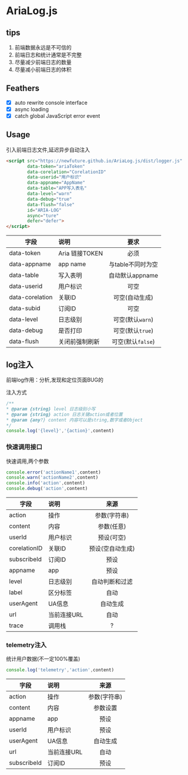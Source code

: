 ---
---

# AriaLog.js

## tips

1. 前端数据永远是不可信的
2. 前端日志和统计通常是不完整
3. 尽量减少前端日志的数量
4. 尽量减小前端日志的体积

## Feathers
* [x] auto rewrite console interface
* [x] async loading 
* [x] catch global JavaScript error event

## Usage
引入前端日志文件,延迟异步自动注入
```html
<script src="https://newfuture.github.io/AriaLog.js/dist/logger.js"
        data-token="ariaToken"
        data-corelation="CorelationID"
        data-userid="用户标识"
        data-appname="AppName"
        data-table="APP写入表名"
        data-level="warn"
        data-debug="true"
        data-flush="false"
        id="ARIA-LOG"
        async="ture"
        defer="defer">
</script>
```

| 字段            | 说明           | 要求              |
| --------------- | :------------- | :---------------: |
| data-token      | Aria 链接TOKEN | 必须              |
| data-appname    | app name       | 与table不同时为空 |
| data-table      | 写入表明       | 自动默认appname   |
| data-userid     | 用户标识       | 可空              |
| data-corelation | 关联ID         | 可空(自动生成)    |
| data-subid      | 订阅ID         | 可空              |
| data-level      | 日志级别       | 可空(默认`warn`)  |
| data-debug      | 是否打印       | 可空(默认`true`)  |
| data-flush      | 关闭前强制刷新 | 可空(默认`false`) |


## log注入
前端log作用：分析,发现和定位页面BUG的

注入方式
```js
/**
* @param {string} level 日志级别小写
* @param {string} action 日志关键action或者位置
* @param {any?} content 内容可以是string,数字或者Object
*/
console.log('{level}','{action}',content)
```

### 快速调用接口
快速调用,两个参数
```js
console.error('actionName1',content)
console.warn('actionName2',content)
console.info('action',content)
console.debug('action',content)
```

| 字段         | 说明        | 来源             |
| ------------ | :---------- | :--------------: |
| action       | 操作        | 参数(字符串)     |
| content      | 内容        | 参数(任意)       |
| userId       | 用户标识    | 预设(可空)       |
| corelationID | 关联ID      | 预设(空自动生成) |
| subscribeId  | 订阅ID      | 预设             |
| appname      | app         | 预设             |
| level        | 日志级别    | 自动判断和过滤   |
| label        | 区分标签    | 自动             |
| userAgent    | UA信息      | 自动生成         |
| url          | 当前连接URL | 自动             |
| trace        | 调用栈      | ?                |


### telemetry注入
统计用户数据(不一定100%覆盖)
```js
console.log('telemetry','action',content)
```

| 字段        | 说明        | 来源         |
| ----------- | :---------- | :----------: |
| action      | 操作        | 参数(字符串) |
| content     | 内容        | 参数设置     |
| appname     | app         | 预设         |
| userId      | 用户标识    | 预设         |
| userAgent   | UA信息      | 自动生成     |
| url         | 当前连接URL | 自动         |
| subscribeId | 订阅ID      | 预设         |
